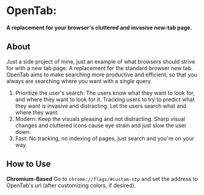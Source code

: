 # OpenTab:
**A replacement for your browser's cluttered and invasive new-tab page.**

## About
Just a side project of mine, just an example of what browsers should strive for with a new tab page. A replacement for the standard browser new tab. OpenTab aims to make searching more productive and efficient, so that you always are searching where you want with a single query.

1. Prioritize the user's search: The users know what they want to look for, and where they want to look for it. Tracking users to try to predict what they want is invasive and distracting. Let the users search what and where they want.
2. Modern: Keep the visuals pleasing and not distracting. Sharp visual changes and cluttered icons cause eye strain and just slow the user down.
3. Fast: No tracking, no indexing of pages, just search and you're on your way.

## How to Use
**Chromium-Based** Go to `chrome://flags/#custom-ntp` and set the address to OpenTab's url (after customizing colors, if desired).
